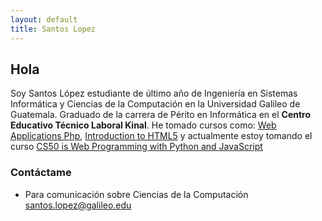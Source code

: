 ```yaml
---
layout: default
title: Santos Lopez
---
```

## **Hola**
Soy Santos L&oacute;pez estudiante de &uacute;ltimo a&ntilde;o de Ingenier&iacute;a en Sistemas Inform&aacute;tica y Ciencias de la Computaci&oacute;n en la Universidad Galileo de Guatemala. Graduado de la carrera de P&eacute;rito en Inform&aacute;tica en el **Centro Educativo T&eacute;cnico Laboral Kinal**.
He tomado cursos como: [Web Applications Php](https://coursera.org/learn/web-applications-php), [Introduction to HTML5](https://es.coursera.org/learn/html)
y actualmente estoy tomando el curso [CS50 is Web Programming with Python and JavaScript](https://cs50.harvard.edu/web/2020/)
&nbsp;

### **Cont&aacute;ctame**
- Para comunicaci&oacute;n sobre Ciencias de la Computaci&oacute;n <santos.lopez@galileo.edu>